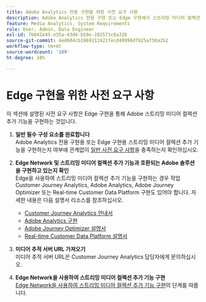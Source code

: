 ```yaml
---
title: Adobe Analytics 전용 구현을 위한 사전 요구 사항
description: Adobe Analytics 전용 구현 또는 Edge 구현에서 스트리밍 미디어 컬렉션 추가 기능을 사용하기 위한 사전 요구 사항에 대해 알아봅니다
feature: Media Analytics, System Requirements
role: User, Admin, Data Engineer
exl-id: 7b042e45-e35a-43d6-b59e-282573c6a326
source-git-commit: 4ed604cb1969212421fecd40996d7b25af50a2b2
workflow-type: tm+mt
source-wordcount: '189'
ht-degree: 10%

---
```


# Edge 구현을 위한 사전 요구 사항

이 섹션에 설명된 사전 요구 사항은 Edge 구현을 통해 Adobe 스트리밍 미디어 컬렉션 추가 기능을 구현하는 것입니다.

1. **일반 필수 구성 요소를 완료합니다**<br>
Adobe Analytics 전용 구현용 또는 Edge 구현용 스트리밍 미디어 컬렉션 추가 기능을 구현하는지 여부에 관계없이 [일반 사전 요구 사항](/help/getting-started/prereqs.md)을 충족하는지 확인하십시오.

1. **Edge Network 및 스트리밍 미디어 컬렉션 추가 기능과 호환되는 Adobe 솔루션을 구현하고 있는지 확인**<br>
Edge을 사용하여 스트리밍 미디어 컬렉션 추가 기능을 구현하는 경우 작업 Customer Journey Analytics, Adobe Analytics, Adobe Journey Optimizer 또는 Real-time Customer Data Platform 구현도 있어야 합니다. 자세한 내용은 다음 설명서 리소스를 참조하십시오.
   * [Customer Journey Analytics 안내서](https://experienceleague.adobe.com/docs/analytics-platform/using/cja-landing.html?lang=ko)
   * [Adobe Analytics 구현](https://experienceleague.adobe.com/docs/analytics/implementation/home.html)
   * [Adobe Journey Optimizer 설명서](https://experienceleague.adobe.com/docs/journey-optimizer.html?lang=ko)
   * [Real-time Customer Data Platform 설명서](https://experienceleague.adobe.com/docs/real-time-customer-data-platform.html)

1. **미디어 추적 서버 URL 가져오기**<br>
미디어 추적 서버 URL은 Customer Journey Analytics 담당자에게 문의하십시오. <!-- This is the `collection-api-server` URL for the Mobile SDK, the JavaScript SDK, and the non-collection-api tracking server for Roku. Domain names for API implementation is: `[your_namespace].hb-api.omtrdc.net`. -->

1. **Edge Network을 사용하여 스트리밍 미디어 컬렉션 추가 기능 구현**<br>
[Edge Network을 사용하여 스트리밍 미디어 컬렉션 추가 기능 구현](/help/implementation/edge/implementation-edge.md)의 단계를 따릅니다.
